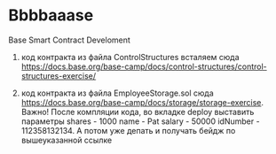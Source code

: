 # Bbbbaaase
Base Smart Contract Develoment

1. код контракта из файла ControlStructures всталяем сюда https://docs.base.org/base-camp/docs/control-structures/control-structures-exercise/

2. код контракта из файла EmployeeStorage.sol сюда https://docs.base.org/base-camp/docs/storage/storage-exercise. Важно! После компляции кода, во вкладке deploy выставить параметры shares - 1000 name - Pat salary - 50000 idNumber - 112358132134. А потом уже депать и получать бейдж по вышеуказанной ссылке
